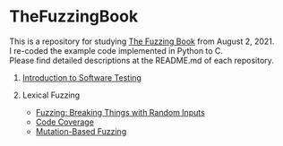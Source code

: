 # TheFuzzingBook

This is a repository for studying [The Fuzzing Book](https://www.fuzzingbook.org) from August 2, 2021. <br>
I re-coded the example code implemented in Python to C.<br>
Please find detailed descriptions at the README.md of each repository.

1. [Introduction to Software Testing](https://github.com/KimSeoYe/TheFuzzingBook/tree/main/1_introduction_to_software_testing#readme)

2. Lexical Fuzzing
   - [Fuzzing: Breaking Things with Random Inputs](https://github.com/KimSeoYe/TheFuzzingBook/tree/main/2_lexical_fuzzing/1_fuzzing_braking_thing_with_random_inputs#readme)
   - [Code Coverage](https://github.com/KimSeoYe/TheFuzzingBook/tree/main/2_lexical_fuzzing/2_code_coverage#readme)
   - [Mutation-Based Fuzzing](https://github.com/KimSeoYe/TheFuzzingBook/tree/main/2_lexical_fuzzing/3_mutation_based_fuzzing#readme)
